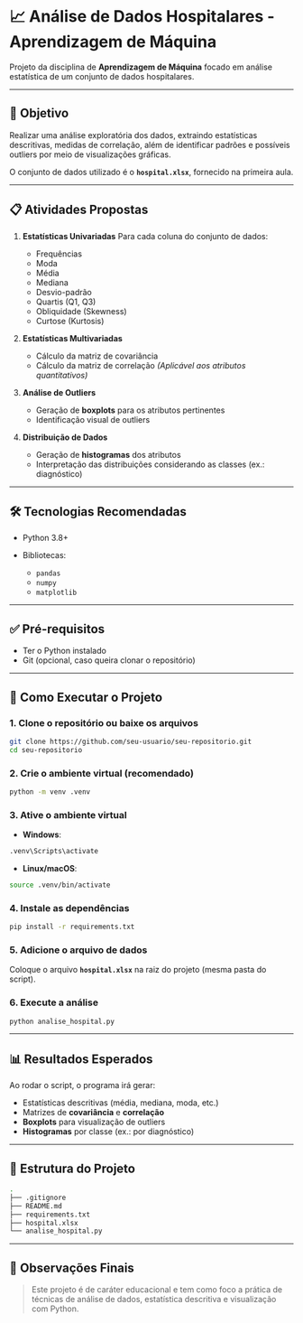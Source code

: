 # 📈 Análise de Dados Hospitalares - Aprendizagem de Máquina

Projeto da disciplina de **Aprendizagem de Máquina** focado em análise estatística de um conjunto de dados hospitalares.

---

## 🌟 Objetivo

Realizar uma análise exploratória dos dados, extraindo estatísticas descritivas, medidas de correlação, além de identificar padrões e possíveis outliers por meio de visualizações gráficas.

O conjunto de dados utilizado é o **`hospital.xlsx`**, fornecido na primeira aula.

---

## 📋 Atividades Propostas

1. **Estatísticas Univariadas**
   Para cada coluna do conjunto de dados:

   * Frequências
   * Moda
   * Média
   * Mediana
   * Desvio-padrão
   * Quartis (Q1, Q3)
   * Obliquidade (Skewness)
   * Curtose (Kurtosis)

2. **Estatísticas Multivariadas**

   * Cálculo da matriz de covariância
   * Cálculo da matriz de correlação
     *(Aplicável aos atributos quantitativos)*

3. **Análise de Outliers**

   * Geração de **boxplots** para os atributos pertinentes
   * Identificação visual de outliers

4. **Distribuição de Dados**

   * Geração de **histogramas** dos atributos
   * Interpretação das distribuições considerando as classes (ex.: diagnóstico)

---

## 🛠️ Tecnologias Recomendadas

* Python 3.8+
* Bibliotecas:

  * `pandas`
  * `numpy`
  * `matplotlib`

---

## ✅ Pré-requisitos

* Ter o Python instalado
* Git (opcional, caso queira clonar o repositório)

---

## 🚀 Como Executar o Projeto

### 1. Clone o repositório ou baixe os arquivos

```bash
git clone https://github.com/seu-usuario/seu-repositorio.git
cd seu-repositorio
```

### 2. Crie o ambiente virtual (recomendado)

```bash
python -m venv .venv
```

### 3. Ative o ambiente virtual

* **Windows**:

```bash
.venv\Scripts\activate
```

* **Linux/macOS**:

```bash
source .venv/bin/activate
```

### 4. Instale as dependências

```bash
pip install -r requirements.txt
```

### 5. Adicione o arquivo de dados

Coloque o arquivo **`hospital.xlsx`** na raiz do projeto (mesma pasta do script).

### 6. Execute a análise

```bash
python analise_hospital.py
```

---

## 📊 Resultados Esperados

Ao rodar o script, o programa irá gerar:

* Estatísticas descritivas (média, mediana, moda, etc.)
* Matrizes de **covariância** e **correlação**
* **Boxplots** para visualização de outliers
* **Histogramas** por classe (ex.: por diagnóstico)

---

## 📁 Estrutura do Projeto

``` bash
.
├── .gitignore
├── README.md
├── requirements.txt
├── hospital.xlsx
└── analise_hospital.py
```

---

## 📌 Observações Finais

> Este projeto é de caráter educacional e tem como foco a prática de técnicas de análise de dados, estatística descritiva e visualização com Python.
